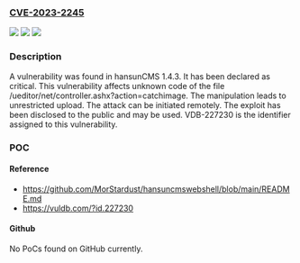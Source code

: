 ### [CVE-2023-2245](https://cve.mitre.org/cgi-bin/cvename.cgi?name=CVE-2023-2245)
![](https://img.shields.io/static/v1?label=Product&message=hansunCMS&color=blue)
![](https://img.shields.io/static/v1?label=Version&message=%3D%201.4.3%20&color=brighgreen)
![](https://img.shields.io/static/v1?label=Vulnerability&message=CWE-434%20Unrestricted%20Upload&color=brighgreen)

### Description

A vulnerability was found in hansunCMS 1.4.3. It has been declared as critical. This vulnerability affects unknown code of the file /ueditor/net/controller.ashx?action=catchimage. The manipulation leads to unrestricted upload. The attack can be initiated remotely. The exploit has been disclosed to the public and may be used. VDB-227230 is the identifier assigned to this vulnerability.

### POC

#### Reference
- https://github.com/MorStardust/hansuncmswebshell/blob/main/README.md
- https://vuldb.com/?id.227230

#### Github
No PoCs found on GitHub currently.

